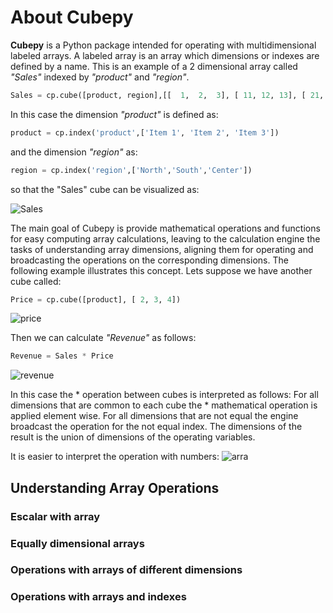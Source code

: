 # About Cubepy

**Cubepy** is a Python package intended for operating with multidimensional labeled arrays. 
A labeled array is an array which dimensions or indexes are defined by a name.
This is an example of a 2 dimensional array called *"Sales"* indexed by *"product"* and *"region"*.

```python
Sales = cp.cube([product, region],[[  1,  2,  3], [ 11, 12, 13], [ 21, 22, 23]])
```
In this case the dimension *"product"* is defined as:
```python
product = cp.index('product',['Item 1', 'Item 2', 'Item 3'])
```
and the dimension *"region"* as:
```python
region = cp.index('region',['North','South','Center'])
```
so that the "Sales" cube can be visualized as:

![Sales](http://cubepy.org/files/sales.png)

The main goal of Cubepy is provide mathematical operations and functions for easy computing array calculations, leaving to the calculation engine the tasks of understanding array dimensions, aligning them for operating and broadcasting the operations on the corresponding dimensions. The following example illustrates this concept.
Lets suppose we have another cube called:

```python
Price = cp.cube([product], [ 2, 3, 4])
```

![price](http://cubepy.org/files/price.png)

Then we can calculate *"Revenue"* as follows:

```python
Revenue = Sales * Price
```

![revenue](http://cubepy.org/files/revenue.png)

In this case the * operation between cubes is interpreted as follows:
For all dimensions that are common to each cube the * mathematical operation is applied element wise. For all dimensions that are not equal the engine broadcast the operation for the not equal index. The dimensions of the result is the union of dimensions of the operating variables. 

It is easier to interpret the operation with numbers:
![arra](http://cubepy.org/files/array%20product.png)

## Understanding Array Operations
### Escalar with array
### Equally dimensional arrays
### Operations with arrays of different dimensions
### Operations with arrays and indexes
<!--stackedit_data:
eyJoaXN0b3J5IjpbMTA4NzgzNjQsODcyMjUyNDIwLC0xNjc5OD
g4NjUzLC0yMTM3NjEyNjU2LC03OTM1OTc4MzcsMTk4MTY0OTc2
NSwxNjYyNTgyMjkxLC0xNjM2NzI3NzI0LC0zNjkzODcxMTIsLT
EwNzQ2MzQ1NzYsMTI1NzU2NTkyOSwxNDIxNjY5ODIzLDExMTk2
MTM3MzcsMTQzMjAzOTY0MiwtMjMyMzQ2MDM2LDE4NzI4Njg3Mz
EsMTQ2ODY2MDY3OSw2NzA3NjUyODYsLTE0MDg2ODM5NjEsMjgx
NzY1NDQ2XX0=
-->